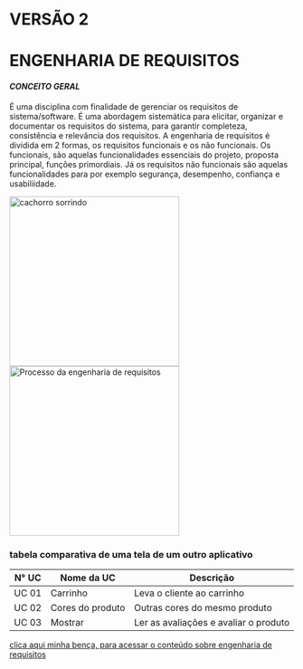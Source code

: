 # VERSÃO 2 

# ENGENHARIA DE REQUISITOS 

#### *CONCEITO GERAL* 

É uma disciplina com finalidade de gerenciar os requisitos de sistema/software. É uma abordagem sistemática para elicitar, organizar e documentar os requisitos do sistema, para garantir completeza, consistência e relevância dos requisitos. A engenharia de requisitos é dividida em 2 formas, os requisitos funcionais e os não funcionais. Os funcionais, são aquelas funcionalidades essenciais do projeto, proposta principal, funções primordiais. Já os requisitos não funcionais são aquelas funcionalidades para por exemplo segurança, desempenho, confiança e usabiliidade.

<img src="https://arquivo.devmedia.com.br/artigos/Fabio_Gomes_Rocha/Engenharia_Requisitos/Engenharia_Requisitos_1.jpg" alt="cachorro sorrindo" width="300px">  <img src="https://slideplayer.com.br/slide/1590094/5/images/2/Fases+da+Engenharia+de+Requisitos.jpg" alt="Processo da engenharia de requisitos" width="300px"> 




 ### tabela comparativa de uma tela de um outro aplicativo ###

| N° UC  | Nome da UC        | Descrição                             |
|--------|-------------------|---------------------------------------|
| UC 01  | Carrinho          | Leva o cliente ao carrinho            |
| UC 02  | Cores do produto  | Outras cores do mesmo produto         |
| UC 03  | Mostrar           | Ler as avaliações e avaliar o produto |




[clica aqui minha bença, para acessar o conteúdo sobre engenharia de requisitos ](https://www.monitoratec.com.br/blog/servico-de-engenharia-de-requisitos/#:~:text=A%20engenharia%20de%20requisitos%20oferece,de%20desenvolvimento%2C%20opera%C3%A7%C3%A3o%20e%20manuten%C3%A7%C3%A3o.)

